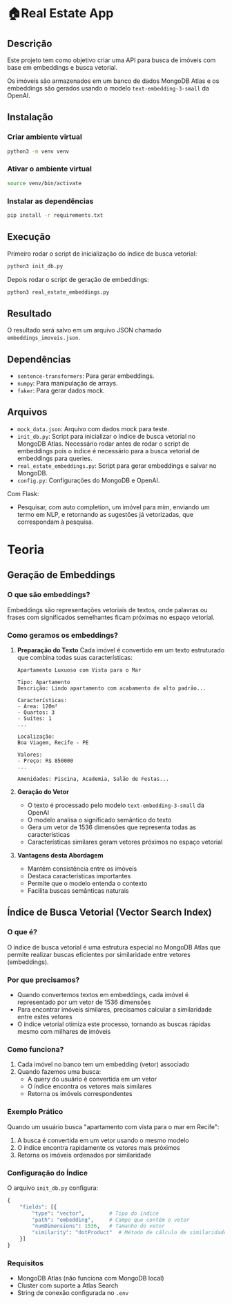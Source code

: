# 🏠Real Estate App



## Descrição

Este projeto tem como objetivo criar uma API para busca de imóveis com base em embeddings e busca vetorial.

Os imóveis são armazenados em um banco de dados MongoDB Atlas e os embeddings são gerados usando o modelo `text-embedding-3-small` da OpenAI.


## Instalação

### Criar ambiente virtual
```bash 
python3 -m venv venv
```

### Ativar o ambiente virtual
```bash
source venv/bin/activate
```

### Instalar as dependências
```bash
pip install -r requirements.txt
```

## Execução

Primeiro rodar o script de inicialização do índice de busca vetorial:

```bash
python3 init_db.py
```

Depois rodar o script de geração de embeddings:

```bash
python3 real_estate_embeddings.py
```

## Resultado

O resultado será salvo em um arquivo JSON chamado `embeddings_imoveis.json`.

## Dependências

- `sentence-transformers`: Para gerar embeddings.
- `numpy`: Para manipulação de arrays.
- `faker`: Para gerar dados mock.


## Arquivos

- `mock_data.json`: Arquivo com dados mock para teste.
- `init_db.py`: Script para inicializar o índice de busca vetorial no MongoDB Atlas. Necessário rodar antes de rodar o script de embeddings pois o índice é necessário para a busca vetorial de embeddings para queries.
- `real_estate_embeddings.py`: Script para gerar embeddings e salvar no MongoDB.
- `config.py`: Configurações do MongoDB e OpenAI.


Com Flask:
- Pesquisar, com auto completion, um imóvel para mim, enviando um termo em NLP, e retornando as sugestões já vetorizadas, que correspondam à pesquisa.


# Teoria

## Geração de Embeddings

### O que são embeddings?
Embeddings são representações vetoriais de textos, onde palavras ou frases com significados semelhantes ficam próximas no espaço vetorial.

### Como geramos os embeddings?
1. **Preparação do Texto**
   Cada imóvel é convertido em um texto estruturado que combina todas suas características:
   ```text
   Apartamento Luxuoso com Vista para o Mar

   Tipo: Apartamento
   Descrição: Lindo apartamento com acabamento de alto padrão...

   Características:
   - Área: 120m²
   - Quartos: 3
   - Suítes: 1
   ...

   Localização:
   Boa Viagem, Recife - PE

   Valores:
   - Preço: R$ 850000
   ...

   Amenidades: Piscina, Academia, Salão de Festas...
   ```

2. **Geração do Vetor**
   - O texto é processado pelo modelo `text-embedding-3-small` da OpenAI
   - O modelo analisa o significado semântico do texto
   - Gera um vetor de 1536 dimensões que representa todas as características
   - Características similares geram vetores próximos no espaço vetorial

3. **Vantagens desta Abordagem**
   - Mantém consistência entre os imóveis
   - Destaca características importantes
   - Permite que o modelo entenda o contexto
   - Facilita buscas semânticas naturais

## Índice de Busca Vetorial (Vector Search Index)

### O que é?
O índice de busca vetorial é uma estrutura especial no MongoDB Atlas que permite realizar buscas eficientes por similaridade entre vetores (embeddings). 

### Por que precisamos?
- Quando convertemos textos em embeddings, cada imóvel é representado por um vetor de 1536 dimensões
- Para encontrar imóveis similares, precisamos calcular a similaridade entre estes vetores
- O índice vetorial otimiza este processo, tornando as buscas rápidas mesmo com milhares de imóveis

### Como funciona?
1. Cada imóvel no banco tem um embedding (vetor) associado
2. Quando fazemos uma busca:
   - A query do usuário é convertida em um vetor
   - O índice encontra os vetores mais similares
   - Retorna os imóveis correspondentes

### Exemplo Prático
Quando um usuário busca "apartamento com vista para o mar em Recife":
1. A busca é convertida em um vetor usando o mesmo modelo
2. O índice encontra rapidamente os vetores mais próximos
3. Retorna os imóveis ordenados por similaridade

### Configuração do Índice
O arquivo `init_db.py` configura:
```python
{
    "fields": [{
        "type": "vector",        # Tipo do índice
        "path": "embedding",     # Campo que contém o vetor
        "numDimensions": 1536,   # Tamanho do vetor
        "similarity": "dotProduct"  # Método de cálculo de similaridade
    }]
}
```

### Requisitos
- MongoDB Atlas (não funciona com MongoDB local)
- Cluster com suporte a Atlas Search
- String de conexão configurada no `.env`